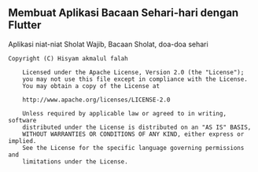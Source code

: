 ## Membuat Aplikasi Bacaan Sehari-hari dengan Flutter
Aplikasi niat-niat Sholat Wajib, Bacaan Sholat, doa-doa sehari


```
Copyright (C) Hisyam akmalul falah

    Licensed under the Apache License, Version 2.0 (the "License");
    you may not use this file except in compliance with the License.
    You may obtain a copy of the License at

    http://www.apache.org/licenses/LICENSE-2.0

    Unless required by applicable law or agreed to in writing, software
    distributed under the License is distributed on an "AS IS" BASIS,
    WITHOUT WARRANTIES OR CONDITIONS OF ANY KIND, either express or implied.
    See the License for the specific language governing permissions and
    limitations under the License.

```
